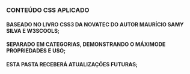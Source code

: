 ### CONTEÚDO CSS APLICADO

#### BASEADO NO LIVRO CSS3 DA NOVATEC DO AUTOR MAURÍCIO SAMY SILVA E W3SCOOLS;

#### SEPARADO EM CATEGORIAS, DEMONSTRANDO O MÁXIMODE PROPRIEDADES E USO;

#### ESTA PASTA RECEBERÁ ATUALIZAÇÕES FUTURAS;